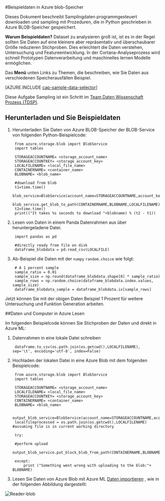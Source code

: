 <properties 
    pageTitle="Beispieldaten in Azure blob-Speicher | Microsoft Azure" 
    description="Beispieldaten in Azure BLOB-Speicher" 
    services="machine-learning,storage" 
    documentationCenter="" 
    authors="bradsev" 
    manager="jhubbard" 
    editor="cgronlun" />

<tags 
    ms.service="machine-learning" 
    ms.workload="data-services" 
    ms.tgt_pltfrm="na" 
    ms.devlang="na" 
    ms.topic="article" 
    ms.date="09/19/2016" 
    ms.author="fashah;garye;bradsev" /> 

#<a name="heading"></a>Beispieldaten in Azure blob-Speicher


Dieses Dokument beschreibt Samplingdaten programmgesteuert downloaden und sampling mit Prozeduren, die in Python geschrieben in Azure BLOB-Speicher gespeichert.

**Warum Beispieldaten?**
Dataset zu analysieren groß ist, ist es in der Regel sollten Sie Daten auf eine kleinere aber repräsentativ und überschaubarer Größe reduzieren Stichproben. Dies erleichtert die Daten verstehen, Untersuchung und Featureentwicklung. In der Cortana-Analyseprozess wird schnell Prototypen Datenverarbeitung und maschinelles lernen Modelle ermöglichen.

Das **Menü** unten Links zu Themen, die beschreiben, wie Sie Daten aus verschiedenen Speicherausfällen Beispiel. 

[AZURE.INCLUDE [cap-sample-data-selector](../../includes/cap-sample-data-selector.md)]

Diese Aufgabe Sampling ist ein Schritt im [Team Daten Wissenschaft Prozess (TDSP)](https://azure.microsoft.com/documentation/learning-paths/cortana-analytics-process/).


## <a name="download-and-down-sample-data"></a>Herunterladen und Sie Beispieldaten
1. Herunterladen Sie Daten von Azure BLOB-Speicher der BLOB-Service von folgenden Python-Beispielcode: 

        from azure.storage.blob import BlobService
        import tables
        
        STORAGEACCOUNTNAME= <storage_account_name>
        STORAGEACCOUNTKEY= <storage_account_key>
        LOCALFILENAME= <local_file_name>        
        CONTAINERNAME= <container_name>
        BLOBNAME= <blob_name>

        #download from blob
        t1=time.time()
        blob_service=BlobService(account_name=STORAGEACCOUNTNAME,account_key=STORAGEACCOUNTKEY)
        blob_service.get_blob_to_path(CONTAINERNAME,BLOBNAME,LOCALFILENAME)
        t2=time.time()
        print(("It takes %s seconds to download "+blobname) % (t2 - t1))

2. Lesen von Daten in einem Panda Datenrahmen aus über heruntergeladene Datei.

        import pandas as pd

        #directly ready from file on disk
        dataframe_blobdata = pd.read_csv(LOCALFILE)

3. Ab-Beispiel die Daten mit der `numpy` `random.choice` wie folgt:

        # A 1 percent sample
        sample_ratio = 0.01 
        sample_size = np.round(dataframe_blobdata.shape[0] * sample_ratio)
        sample_rows = np.random.choice(dataframe_blobdata.index.values, sample_size)
        dataframe_blobdata_sample = dataframe_blobdata.ix[sample_rows]

Jetzt können Sie mit der obigen Daten Beispiel 1 Prozent für weitere Untersuchung und Funktion Generation arbeiten.

##<a name="heading"></a>Daten und Computer in Azure Lesen

Im folgenden Beispielcode können Sie Stichproben der Daten und direkt in Azure ML:

1. Datenrahmen in eine lokale Datei schreiben

        dataframe.to_csv(os.path.join(os.getcwd(),LOCALFILENAME), sep='\t', encoding='utf-8', index=False)

2. Hochladen der lokalen Datei in eine Azure Blob mit dem folgenden Beispielcode:

        from azure.storage.blob import BlobService
        import tables

        STORAGEACCOUNTNAME= <storage_account_name>
        LOCALFILENAME= <local_file_name>
        STORAGEACCOUNTKEY= <storage_account_key>
        CONTAINERNAME= <container_name>
        BLOBNAME= <blob_name>

        output_blob_service=BlobService(account_name=STORAGEACCOUNTNAME,account_key=STORAGEACCOUNTKEY)    
        localfileprocessed = os.path.join(os.getcwd(),LOCALFILENAME) #assuming file is in current working directory
        
        try:
       
        #perform upload
        output_blob_service.put_block_blob_from_path(CONTAINERNAME,BLOBNAME,localfileprocessed)
        
        except:         
            print ("Something went wrong with uploading to the blob:"+ BLOBNAME)

3. Lesen Sie Daten von Azure Blob mit Azure ML [Daten importieren](https://msdn.microsoft.com/library/azure/4e1b0fe6-aded-4b3f-a36f-39b8862b9004/) , wie in der folgenden Abbildung dargestellt:
 
![Reader-blob](./media/machine-learning-data-science-sample-data-blob/reader_blob.png)

 
